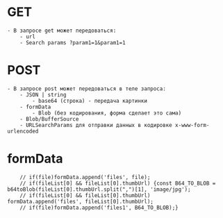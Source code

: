 # GET
    - В запросе get может передоваться:
        - url
        - Search params ?param1=1&param1=1
    
# POST
    - В запросе post может передоваться в теле запроса:
        - JSON | string
            - base64 (строка) - передача картинки
        - formData
            - Blob (без кодирования, форма сделает это сама)
        - Blob/BufferSource
        - URLSearchParams для отправки данных в кодировке x-www-form-urlencoded

# formData
        // if(file)formData.append('files', file);
        // if(fileList[0] && fileList[0].thumbUrl) {const B64_TO_BLOB = b64toBlob(fileList[0].thumbUrl.split(",")[1], 'image/jpg');
        // if(fileList[0] && fileList[0].thumbUrl) formData.append('files', fileList[0].thumbUrl);
        // if(file)formData.append('files1', B64_TO_BLOB);}